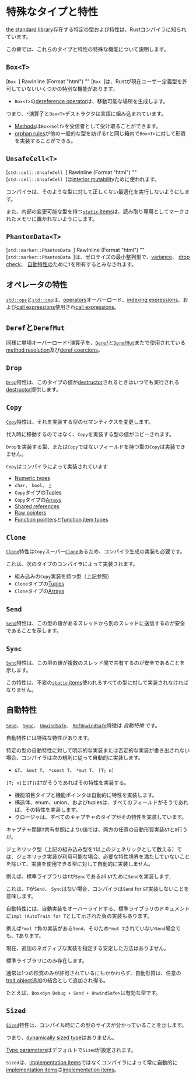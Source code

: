# <!--Special types and traits--> 特殊なタイプと特性

<!--Certain types and traits that exist in [the standard library] are known to the Rust compiler.-->
[the standard library]存在する特定の型および特性は、Rustコンパイラに知られています。
<!--This chapter documents the special features of these types and traits.-->
この章では、これらのタイプと特性の特殊な機能について説明します。

## `Box<T>`
[`Box `] RawInline (Format "html") "<t>" <!--[`Box `] has a few special features that Rust doesn't currently allow for user defined types.-->
[`Box `]は、Rustが現在ユーザー定義型を許可していないいくつかの特別な機能があります。

* <!--The [dereference operator] for `Box<T>` produces a place which can be moved from.-->
   `Box<T>`の[dereference operator]は、移動可能な場所を生成します。
<!--This means that the `*` operator and the destructor of `Box<T>` are built-in to the language.-->
   つまり、`*`演算子と`Box<T>`デストラクタは言語に組み込まれています。
* <!--[Methods] can take `Box<Self>` as a receiver.-->
   [Methods]は`Box<Self>`を受信者として受け取ることができます。
* <!--A trait may be implemented for `Box<T>` in the same crate as `T`, which the [orphan rules] prevent for other generic types.-->
   [orphan rules]が他の一般的な型を妨げる`T`と同じ箱内で`Box<T>`に対して形質を実装することができる。

## `UnsafeCell<T>`
[`std::cell::UnsafeCell `] RawInline (Format "html") "<t>" <!--[`std::cell::UnsafeCell `] is used for [interior mutability].-->
[`std::cell::UnsafeCell `]は[interior mutability]ために使われます。
<!--It ensures that the compiler doesn't perform optimisations that are incorrect for such types.-->
コンパイラは、そのような型に対して正しくない最適化を実行しないようにします。
<!--It also ensures that [`static` items] which have a type with interior mutability aren't placed in memory marked as read only.-->
また、内部の変更可能な型を持つ[`static` items]は、読み取り専用としてマークされたメモリに置かれないようにします。

## `PhantomData<T>`
[`std::marker::PhantomData `] RawInline (Format "html") "<t>" <!--[`std::marker::PhantomData `] is a zero-sized, minimum alignment, type that is considered to own a `T` for the purposes of [variance], [drop check] and [auto traits](#auto-traits).-->
[`std::marker::PhantomData `]は、ゼロサイズの最小整列型で、[variance]、 [drop check]、 [自動特性の](#auto-traits)ために`T`を所有するとみなされます。

## <!--Operator Traits--> オペレータの特性

<!--The traits in [`std::ops`] and [`std::cmp`] are used to overload [operators], [indexing expressions] and [call expressions].-->
[`std::ops`]と[`std::cmp`]は、[operators]オーバーロード、[indexing expressions]、および[call expressions]使用され[call expressions]。

## <!--`Deref` and `DerefMut`--> `Deref`と`DerefMut`

<!--As well as overloading the unary `*` operator, [`Deref`] and [`DerefMut`] are also used in [method resolution] and [deref coercions].-->
同様に単項オーバーロード`*`演算子を、[`Deref`]と[`DerefMut`]またで使用されている[method resolution]及び[deref coercions]。

## `Drop`
<!--The [`Drop`] trait provides a [destructor], to be run whenever a value of this type is to be destroyed.-->
[`Drop`]特性は、このタイプの値が[destructor]されるときはいつでも実行される[destructor]提供します。

## `Copy`
<!--The [`Copy`] trait changes the semantics of a type implementing it.-->
[`Copy`]特性は、それを実装する型のセマンティクスを変更します。
<!--Values whose type implements `Copy` are copied rather than moved upon assignment.-->
代入時に移動するのではなく、`Copy`を実装する型の値がコピーされます。
<!--`Copy` cannot be implemented for types which implement `Drop`, or which have fields that are not `Copy`.-->
`Drop`を実装する型、または`Copy`ではないフィールドを持つ型の`Copy`は実装できません。
<!--`Copy` is implemented by the compiler for-->
`Copy`はコンパイラによって実装されています

* [Numeric types]
* <!--`char`, `bool` and [`!`]-->
   `char`、 `bool`、 [`!`]
* <!--[Tuples] of `Copy` types-->
   `Copy`タイプの[Tuples]
* <!--[Arrays] of `Copy` types-->
   `Copy`タイプの[Arrays]
* [Shared references]
* [Raw pointers]
* <!--[Function pointers] and [function item types]-->
   [Function pointers]と[function item types]

## `Clone`
<!--The [`Clone`] trait is a supertrait of `Copy`, so it also needs compiler generated implementations.-->
[`Clone`]特性は`Copy`スーパー[`Clone`]あるため、コンパイラ生成の実装も必要です。
<!--It is implemented by the compiler for the following types:-->
これは、次のタイプのコンパイラによって実装されます。

* <!--Types with a built-in `Copy` implementation (see above)-->
   組み込みの`Copy`実装を持つ型（上記参照）
* <!--[Tuples] of `Clone` types-->
   `Clone`タイプの[Tuples]
* <!--[Arrays] of `Clone` types-->
   `Clone`タイプの[Arrays]

## `Send`
<!--The [`Send`] trait indicates that a value of this type is safe to send from one thread to another.-->
[`Send`]特性は、この型の値があるスレッドから別のスレッドに送信するのが安全であることを示します。

## `Sync`
<!--The [`Sync`] trait indicates that a value of this type is safe to share between multiple threads.-->
[`Sync`]特性は、この型の値が複数のスレッド間で共有するのが安全であることを示します。
<!--This trait must be implemented for all types used in immutable [`static` items].-->
この特性は、不変の[`static` items]使われるすべての型に対して実装されなければなりません。

## <!--Auto traits--> 自動特性

<!--The [`Send`], [`Sync`], [`UnwindSafe`] and [`RefUnwindSafe`] traits are  _auto traits_ .-->
[`Send`]、 [`Sync`]、 [`UnwindSafe`]、 [`RefUnwindSafe`]特徴は _自動特徴_ です。
<!--Auto traits have special properties.-->
自動特性には特殊な特性があります。

<!--If no explicit implementation or negative implementation is written out for an auto trait for a given type, then the compiler implements it automatically according to the following rules:-->
特定の型の自動特性に対して明示的な実装または否定的な実装が書き出されない場合、コンパイラは次の規則に従って自動的に実装します。

* <!--`&T`, `&mut T`, `*const T`, `*mut T`, `[T; n]`-->
   `&T`、 `&mut T`、 `*const T`、 `*mut T`、 `[T; n]`
<!--`[T; n]` and `[T]` implement the trait if `T` does.-->
   `[T; n]`と`[T]`は`T`がそうであればその特性を実装する。
* <!--Function item types and function pointers automatically implement the trait.-->
   機能項目タイプと機能ポインタは自動的に特性を実装します。
* <!--Structs, enums, unions and tuples implement the trait if all of their fields do.-->
   構造体、enum、union、およびtuplesは、すべてのフィールドがそうであれば、その特性を実装します。
* <!--Closures implement the trait if the types of all of their captures do.-->
   クロージャは、すべてのキャプチャのタイプがその特性を実装しています。
<!--A closure that captures a `T` by shared reference and a `U` by value implements any auto traits that both `&T` and `U` do.-->
   キャプチャ閉鎖`T`共有参照により`U`値では、両方の任意の自動形質実装`&T`と`U`行うが。

<!--For generic types (counting the built-in types above as generic over `T`), if an generic implementation is available, then the compiler does not automatically implement it for types that could use the implementation except that they do not meet the requisite trait bounds.-->
ジェネリック型（上記の組み込み型を`T`以上のジェネリックとして数える）では、ジェネリック実装が利用可能な場合、必要な特性境界を満たしていないことを除いて、実装を使用できる型に対して自動的に実装しません。
<!--For instance, the standard library implements `Send` for all `&T` where `T` is `Sync`;-->
例えば、標準ライブラリは`T`が`Sync`であるall `&T`ために`Send`を実装します;
<!--this means that the compiler will not implement `Send` for `&T` if `T` is `Send` but not `Sync`.-->
これは、`T`が`Send`、 `Sync`はない場合、コンパイラは`Send` for `&T`実装しないことを意味します。

<!--Auto traits can also have negative implementations, shown as `impl !AutoTrait for T` in the standard library documentation, that override the automatic implementations.-->
自動特性には、自動実装をオーバーライドする、標準ライブラリのドキュメントに`impl !AutoTrait for T`として示された負の実装もあります。
<!--For example `*mut T` has a negative implementation of `Send`, and so `*mut T` is not `Send`, even if `T` is.-->
例えば`*mut T`負の実装がある`Send`、そのため`*mut T`されていない`Send`場合でも、`T`あります。
<!--There is currently no stable way to specify additional negative implementations;-->
現在、追加のネガティブな実装を指定する安定した方法はありません。
<!--they exist only in the standard library.-->
標準ライブラリにのみ存在します。

<!--Auto traits may be added as an additional bound to any [trait object], even though normally only one trait is allowed.-->
通常は1つの形質のみが許可されているにもかかわらず、自動形質は、任意の[trait object]追加の結合として追加され得る。
<!--For instance, `Box<dyn Debug + Send + UnwindSafe>` is a valid type.-->
たとえば、`Box<dyn Debug + Send + UnwindSafe>`は有効な型です。

## `Sized`
<!--The [`Sized`] trait indicates that the size of this type is known at compile-time;-->
[`Sized`]特性は、コンパイル時にこの型のサイズが分かっていることを示します。
<!--that is, it's not a [dynamically sized type].-->
つまり、[dynamically sized type]はありません。
<!--[Type parameters] are `Sized` by default.-->
[Type parameters]はデフォルトで`Sized`が設定されます。
<!--`Sized` is always implemented automatically by the compiler, not by [implementation items].-->
`Sized`は、[implementation items]ではなくコンパイラによって常に自動的に[implementation items]さ[implementation items]。

<!--[`Box<T>`]: ../std/boxed/struct.Box.html
 [`Clone`]: ../std/clone/trait.Clone.html
 [`Copy`]: ../std/marker/trait.Copy.html
 [`Deref`]: ../std/ops/trait.Deref.html
 [`DerefMut`]: ../std/ops/trait.DerefMut.html
 [`Drop`]: ../std/ops/trait.Drop.html
 [`RefUnwindSafe`]: ../std/panic/trait.RefUnwindSafe.html
 [`Send`]: ../std/marker/trait.Send.html
 [`Sized`]: ../std/marker/trait.Sized.html
 [`std::cell::UnsafeCell<T>`]: ../std/cell/struct.UnsafeCell.html
 [`std::cmp`]: ../std/cmp/index.html
 [`std::marker::PhantomData<T>`]: ../std/marker/struct.PhantomData.html
 [`std::ops`]: ../std/ops/index.html
 [`UnwindSafe`]: ../std/panic/trait.UnwindSafe.html
 [`Sync`]: ../std/marker/trait.Sync.html
-->
[`Box<T>`]: ../std/boxed/struct.Box.html
 [`Clone`]: ../std/clone/trait.Clone.html
 [`Copy`]: ../std/marker/trait.Copy.html
 [`Deref`]: ../std/ops/trait.Deref.html
 [`DerefMut`]: ../std/ops/trait.DerefMut.html
 [`Drop`]: ../std/ops/trait.Drop.html
 [`RefUnwindSafe`]: ../std/panic/trait.RefUnwindSafe.html
 [`Send`]: ../std/marker/trait.Send.html
 [`Sized`]: ../std/marker/trait.Sized.html
 [`std::cell::UnsafeCell<T>`]: ../std/cell/struct.UnsafeCell.html
 [`std::cmp`]: ../std/cmp/index.html
 [`std::marker::PhantomData<T>`]: ../std/marker/struct.PhantomData.html
 [`std::ops`]: ../std/ops/index.html
 [`UnwindSafe`]: ../std/panic/trait.UnwindSafe.html
 [`Sync`]: ../std/marker/trait.Sync.html


<!--[Arrays]: types.html#array-and-slice-types
 [call expressions]: expressions/call-expr.html
 [deref coercions]: type-coercions.html#coercion-types
 [dereference operator]: expressions/operator-expr.html#the-dereference-operator
 [destructor]: destructors.html
 [drop check]: ../nomicon/dropck.html
 [dynamically sized type]: dynamically-sized-types.html
 [Function pointers]: types.html#function-pointer-types
 [function item types]: types.html#function-item-types
 [implementation items]: items/implementations.html
 [indexing expressions]: expressions/array-expr.html#array-and-slice-indexing-expressions
 [interior mutability]: interior-mutability.html
 [Numeric types]: types.html#numeric-types
 [Methods]: items/associated-items.html#associated-functions-and-methods
 [method resolution]: expressions/method-call-expr.html
 [operators]: expressions/operator-expr.html
 [orphan rules]: items/implementations.html#trait-implementation-coherence
 [Raw pointers]: types.html#raw-pointers-const-and-mut
 [`static` items]: items/static-items.html
 [Shared references]: types.html#shared-references-
 [the standard library]: ../std/index.html
 [trait object]: types.html#trait-objects
 [Tuples]: types.html#tuple-types
 [Type parameters]: types.html#type-parameters
 [variance]: subtyping.html#variance
 [`!`]: types.html#never-type
-->
[Arrays]: types.html#array-and-slice-types
 [call expressions]: expressions/call-expr.html
 [deref coercions]: type-coercions.html#coercion-types
 [dereference operator]: expressions/operator-expr.html#the-dereference-operator
 [destructor]: destructors.html
 [drop check]: ../nomicon/dropck.html
 [dynamically sized type]: dynamically-sized-types.html
 [Function pointers]: types.html#function-pointer-types
 [function item types]: types.html#function-item-types
 [implementation items]: items/implementations.html
 [indexing expressions]: expressions/array-expr.html#array-and-slice-indexing-expressions
 [interior mutability]: interior-mutability.html
 [Numeric types]: types.html#numeric-types
 [Methods]: items/associated-items.html#associated-functions-and-methods
 [method resolution]: expressions/method-call-expr.html
 [operators]: expressions/operator-expr.html
 [orphan rules]: items/implementations.html#trait-implementation-coherence
 [Raw pointers]: types.html#raw-pointers-const-and-mut
 [`static` items]: items/static-items.html
 [Shared references]: types.html#shared-references-
 [the standard library]: ../std/index.html
 [trait object]: types.html#trait-objects
 [Tuples]: types.html#tuple-types
 [Type parameters]: types.html#type-parameters
 [variance]: subtyping.html#variance
 [`!`]: types.html#never-type

